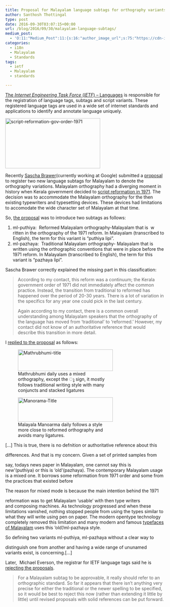 ```yaml
---
title: Proposal for Malayalam language subtags for orthography variants rejected
author: Santhosh Thottingal
type: post
date: 2016-09-30T03:07:15+00:00
url: /blog/2016/09/30/malayalam-language-subtags/
medium_post:
  - 'O:11:"Medium_Post":11:{s:16:"author_image_url";s:75:"https://cdn-images-1.medium.com/fit/c/200/200/1*As1EIgy-TLEcibTNPBApCQ.jpeg";s:10:"author_url";s:31:"https://medium.com/@sthottingal";s:11:"byline_name";N;s:12:"byline_email";N;s:10:"cross_link";s:2:"no";s:2:"id";s:12:"d5a042013744";s:21:"follower_notification";s:3:"yes";s:7:"license";s:11:"cc-40-by-sa";s:14:"publication_id";s:2:"-1";s:6:"status";s:6:"public";s:3:"url";s:118:"https://medium.com/@sthottingal/proposal-for-malayalam-language-subtags-for-orthography-variants-rejected-d5a042013744";}'
categories:
  - i18n
  - Malayalam
  - Standards
tags:
  - ietf
  - Malayalam
  - standards

---
```

[The _Internet Engineering Task Force_ (_IETF_) &#8211; Languages][1] is responsible for the registration of language tags, subtags and script variants. These registered language tags are used in a wide set of internet standards and applications to identify and annotate language uniquely.

[<img class="wp-image-858 size-medium alignright" src="/wp-content/uploads/2016/09/script-reformation-gov-order-1971-300x158.png" alt="script-reformation-gov-order-1971" width="300" height="158" srcset="/wp-content/uploads/2016/09/script-reformation-gov-order-1971-300x158.png 300w, /wp-content/uploads/2016/09/script-reformation-gov-order-1971-768x406.png 768w, /wp-content/uploads/2016/09/script-reformation-gov-order-1971.png 924w" sizes="(max-width: 300px) 100vw, 300px" />][2]

Recently [Sascha Brawer][3](currently working at Google) submitted a [proposal][4] to register two new language subtags for Malayalam to denote the orthography variations. Malayalam orthography had a diverging moment in history when Kerala government decided to [script reformation in 1971][2]. The decision was to accommodate the Malayalam orthography for the then existing typewriters and typesetting devices. These devices had limitations to accomodate the wide character set of Malayalam at that time.

So, [the proposal][4] was to introduce two subtags as follows:

  1. ml-puthiya:  Reformed Malayalam orthography-Malayalam that is  w ritten in the orthography of the 1971 reform. In Malayalam (transcribed to English), the term for this variant is “puthiya lipi”.
  2. ml-pazhaya:  Traditional Malayalam orthography- Malayalam that is written using the orthographic conventions that were in place before the 1971 reform. In Malayalam (transcribed to English), the term for this variant is “pazhaya lipi”.

Sascha Brawer correctly explained the missing part in this classification:

> According to my contact, this reform was a continuum; the Kerala government order of 1971 did not immediately affect the common practice. Instead, the transition from traditional to reformed has happened over the period of 20-30 years. There is a lot of variation in the specifics for any year one could pick in the last century.
>
> Again according to my contact, there is a common overall understanding among Malayalam speakers that the orthography of the language has moved from ‘traditional’ to ‘reformed.’ However, my contact did not know of an authoritative reference that would describe this transition in more detail.

I [replied to the proposal][5] as follows:

<figure id="attachment_859" aria-describedby="caption-attachment-859" style="width: 300px" class="wp-caption alignright"><img class="wp-image-859 size-medium" src="/wp-content/uploads/2016/09/Spectacle.w21415-300x68.png" alt="Mathrubhumi-title" width="300" height="68" srcset="/wp-content/uploads/2016/09/Spectacle.w21415-300x68.png 300w, /wp-content/uploads/2016/09/Spectacle.w21415.png 451w" sizes="(max-width: 300px) 100vw, 300px" /><figcaption id="caption-attachment-859" class="wp-caption-text">Mathrubhumi daily uses a mixed orthography, except the ു sign, it mostly follows traditional writing style with many conjuncts and stacked ligatures</figcaption></figure>

<figure id="attachment_860" aria-describedby="caption-attachment-860" style="width: 300px" class="wp-caption alignright"><img class="wp-image-860 size-medium" src="/wp-content/uploads/2016/09/Spectacle.X21623-300x77.png" alt="Manorama-Title" width="300" height="77" srcset="/wp-content/uploads/2016/09/Spectacle.X21623-300x77.png 300w, /wp-content/uploads/2016/09/Spectacle.X21623.png 543w" sizes="(max-width: 300px) 100vw, 300px" /><figcaption id="caption-attachment-860" class="wp-caption-text">Malayala Manoarma daily follows a style more close to reformed orthography and avoids many ligatures.</figcaption></figure>

[&#8230;] This is true, there is no defnition or authoritative reference about this

differences. And that is my concern. Given a set of printed samples from

say, todays news paper in Malayalam, one cannot say this is new'(puthiya) or this is &#8216;old'(pazhaya). The contemporary Malayalam usage is a mixed one. It borrows some reformation from 1971 order and some from the practices that existed before

The reason for mixed mode is because the main intention behind the 1971

reformation was to get Malayalam &#8216;usable&#8217; with then type writers and composing machines. As technology progressed and when these limitations vanished, nothing stopped people from using the types similar to what they will write using pen on paper. The modern opentype technology completely removed this limitation and many modern and famous [typefaces of Malayalam][6] uses this &#8216;old&#8217;/ml-pazhaya style.

So defining two variants ml-puthiya, ml-pazhaya without a clear way to

distinguish one from another and having a wide range of ununamed variants exist, is concerning.[&#8230;]

Later,  Michael Everson, the registrar for IETF language tags said he is [rejecting the proposals][7].

> For a Malayalam subtag to be approvable, it really should refer to an orthographic standard. So far it appears that there isn’t anything very precise for either the traditional or the newer spelling to be specified, so it would be best to reject this now (rather than extending it little by little) until revised proposals with solid references can be put forward.

 [1]: https://en.wikipedia.org/wiki/IETF_language_tag
 [2]: http://www.unicode.org/L2/L2008/08039-kerala-order.pdf
 [3]: http://brawer.ch/
 [4]: http://www.alvestrand.no/pipermail/ietf-languages/2016-August/013441.html
 [5]: http://www.alvestrand.no/pipermail/ietf-languages/2016-August/013443.html
 [6]: https://smc.org.in/fonts/
 [7]: http://www.alvestrand.no/pipermail/ietf-languages/2016-September/013455.html
